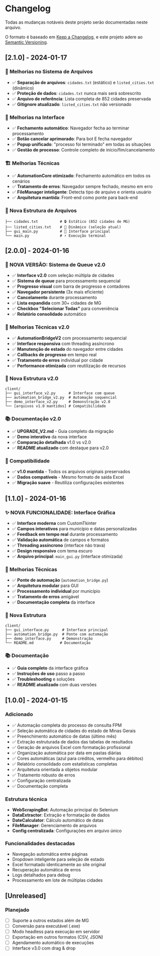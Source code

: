 # Changelog

Todas as mudanças notáveis deste projeto serão documentadas neste arquivo.

O formato é baseado em [Keep a Changelog](https://keepachangelog.com/en/1.0.0/),
e este projeto adere ao [Semantic Versioning](https://semver.org/spec/v2.0.0.html).

## [2.1.0] - 2024-01-17

### 🔧 **Melhorias no Sistema de Arquivos**
- ✅ **Separação de arquivos**: `cidades.txt` (estático) e `listed_cities.txt` (dinâmico)
- ✅ **Proteção de dados**: `cidades.txt` nunca mais será sobrescrito
- ✅ **Arquivo de referência**: Lista completa de 852 cidades preservada
- ✅ **Gitignore atualizado**: `listed_cities.txt` não versionado

### 🚀 **Melhorias na Interface**
- ✅ **Fechamento automático**: Navegador fecha ao terminar processamento
- ✅ **Botão cancelar aprimorado**: Para bot E fecha navegador
- ✅ **Popup unificado**: "processo foi terminado" em todas as situações
- ✅ **Gestão de processo**: Controle completo de início/fim/cancelamento

### 🏗️ **Melhorias Técnicas**
- ✅ **AutomationCore otimizado**: Fechamento automático em todos os cenários
- ✅ **Tratamento de erros**: Navegador sempre fechado, mesmo em erro
- ✅ **FileManager inteligente**: Detecta tipo de arquivo e orienta usuário
- ✅ **Arquitetura mantida**: Front-end como ponte para back-end

### 📁 **Nova Estrutura de Arquivos**
```
├── cidades.txt          # 🔒 Estático (852 cidades de MG)
├── listed_cities.txt    # 🔄 Dinâmico (seleção atual)
├── gui_main.py          # 🎨 Interface principal
└── main.py              # ⚡ Execução terminal
```

## [2.0.0] - 2024-01-16

### 🚀 NOVA VERSÃO: Sistema de Queue v2.0
- ✅ **Interface v2.0** com seleção múltipla de cidades
- ✅ **Sistema de queue** para processamento sequencial
- ✅ **Progresso visual** com barra de progresso e contadores
- ✅ **Navegador persistente** (3x mais eficiente)
- ✅ **Cancelamento** durante processamento
- ✅ **Lista expandida** com 30+ cidades de MG
- ✅ **Checkbox "Selecionar Todas"** para conveniência
- ✅ **Relatório consolidado** automático

### 🔧 Melhorias Técnicas v2.0
- ✅ **AutomationBridgeV2** com processamento sequencial
- ✅ **Interface responsiva** com threading assíncrono
- ✅ **Manutenção de estado** do navegador entre cidades
- ✅ **Callbacks de progresso** em tempo real
- ✅ **Tratamento de erros** individual por cidade
- ✅ **Performance otimizada** com reutilização de recursos

### 📁 Nova Estrutura v2.0
```
client/
├── gui_interface_v2.py      # Interface com queue
├── automation_bridge_v2.py  # Automação sequencial
├── demo_interface_v2.py     # Demonstração v2.0
└── [arquivos v1.0 mantidos] # Compatibilidade
```

### 📚 Documentação v2.0
- ✅ **UPGRADE_V2.md** - Guia completo da migração
- ✅ **Demo interativo** da nova interface
- ✅ **Comparação detalhada** v1.0 vs v2.0
- ✅ **README atualizado** com destaque para v2.0

### 🔄 Compatibilidade
- ✅ **v1.0 mantida** - Todos os arquivos originais preservados
- ✅ **Dados compatíveis** - Mesmo formato de saída Excel
- ✅ **Migração suave** - Reutiliza configurações existentes

## [1.1.0] - 2024-01-16

### ✨ NOVA FUNCIONALIDADE: Interface Gráfica
- ✅ **Interface moderna** com CustomTkinter
- ✅ **Campos interativos** para município e datas personalizadas
- ✅ **Feedback em tempo real** durante processamento
- ✅ **Validação automática** de campos e formatos
- ✅ **Threading assíncrono** (interface não trava)
- ✅ **Design responsivo** com tema escuro
- ✅ **Arquivo principal**: `main_gui.py` (interface otimizada)

### 🔧 Melhorias Técnicas
- ✅ **Ponte de automação** (`automation_bridge.py`)
- ✅ **Arquitetura modular** para GUI
- ✅ **Processamento individual** por município
- ✅ **Tratamento de erros** amigável
- ✅ **Documentação completa** da interface

### 📁 Nova Estrutura
```
client/
├── gui_interface.py      # Interface principal
├── automation_bridge.py  # Ponte com automação
├── demo_interface.py     # Demonstração
└── README.md            # Documentação
```

### 📚 Documentação
- ✅ **Guia completo** da interface gráfica
- ✅ **Instruções de uso** passo a passo
- ✅ **Troubleshooting** e soluções
- ✅ **README atualizado** com duas versões

## [1.0.0] - 2024-01-15

### Adicionado
- ✅ Automação completa do processo de consulta FPM
- ✅ Seleção automática de cidades do estado de Minas Gerais
- ✅ Preenchimento automático de datas (último mês)
- ✅ Extração estruturada de dados das tabelas de resultados
- ✅ Geração de arquivos Excel com formatação profissional
- ✅ Organização automática por data em pastas diárias
- ✅ Cores automáticas (azul para créditos, vermelho para débitos)
- ✅ Relatório consolidado com estatísticas completas
- ✅ Arquitetura orientada a objetos modular
- ✅ Tratamento robusto de erros
- ✅ Configuração centralizada
- ✅ Documentação completa

### Estrutura técnica
- **WebScrapingBot**: Automação principal do Selenium
- **DataExtractor**: Extração e formatação de dados
- **DateCalculator**: Cálculo automático de datas
- **FileManager**: Gerenciamento de arquivos
- **Config centralizada**: Configurações em arquivo único

### Funcionalidades destacadas
- Navegação automática entre páginas
- Dropdown inteligente para seleção de estado
- Excel formatado identicamente ao site original
- Recuperação automática de erros
- Logs detalhados para debug
- Processamento em lote de múltiplas cidades

## [Unreleased]

### Planejado
- [ ] Suporte a outros estados além de MG
- [ ] Conversão para executável (.exe)
- [ ] Modo headless para execução em servidor
- [ ] Exportação em outros formatos (CSV, JSON)
- [ ] Agendamento automático de execuções
- [ ] Interface v3.0 com drag & drop 